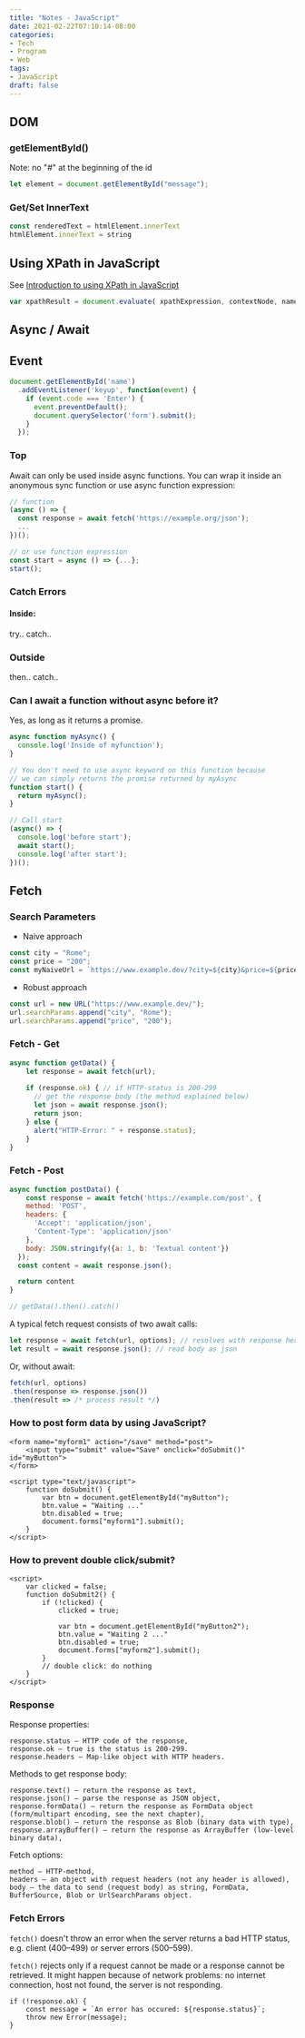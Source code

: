 ```yaml
---
title: "Notes - JavaScript"
date: 2021-02-22T07:10:14-08:00
categories:
- Tech
- Program
- Web
tags:
- JavaScript
draft: false
---
```


## DOM
### getElementById()
Note: no "#" at the beginning of the id
```javascript
let element = document.getElementById("message");
```

### Get/Set InnerText
```javascript
const renderedText = htmlElement.innerText
htmlElement.innerText = string
```

## Using XPath in JavaScript
See [Introduction to using XPath in JavaScript](https://developer.mozilla.org/en-US/docs/Web/XPath/Introduction_to_using_XPath_in_JavaScript)
```javascript
var xpathResult = document.evaluate( xpathExpression, contextNode, namespaceResolver, resultType, result );
```

## Async / Await

## Event
```javascript
document.getElementById('name')
  .addEventListener('keyup', function(event) {
    if (event.code === 'Enter') {
      event.preventDefault();
      document.querySelector('form').submit();
    }
  });
```

### Top
Await can only be used inside async functions. 
You can wrap it inside an anonymous sync function or use async function expression:
```javascript
// function
(async () => {
  const response = await fetch('https://example.org/json');
  ...
})();

// or use function expression
const start = async () => {...};
start();
```

### Catch Errors
#### Inside:
try.. catch..

### Outside
then.. catch..

### Can I await a function without async before it?
Yes, as long as it returns a promise.
```javascript
async function myAsync() {
  console.log('Inside of myfunction');
}

// You don't need to use async keyword on this function because
// we can simply returns the promise returned by myAsync
function start() {
  return myAsync();
}

// Call start
(async() => {
  console.log('before start');
  await start();
  console.log('after start');
})();
```

## Fetch

### Search Parameters
* Naive approach
```javascript
const city = "Rome";
const price = "200";
const myNaiveUrl = `https://www.example.dev/?city=${city}&price=${price}`;
```
* Robust approach
```javascript
const url = new URL("https://www.example.dev/");
url.searchParams.append("city", "Rome");
url.searchParams.append("price", "200");
```

### Fetch - Get
```javascript
async function getData() {
    let response = await fetch(url);
    
    if (response.ok) { // if HTTP-status is 200-299
      // get the response body (the method explained below)
      let json = await response.json();
      return json;
    } else {
      alert("HTTP-Error: " + response.status);
    }
}
```

### Fetch - Post
```javascript
async function postData() {
    const response = await fetch('https://example.com/post', {
    method: 'POST',
    headers: {
      'Accept': 'application/json',
      'Content-Type': 'application/json'
    },
    body: JSON.stringify({a: 1, b: 'Textual content'})
  });
  const content = await response.json();

  return content
}

// getData().then().catch()
```

A typical fetch request consists of two await calls:
```javascript
let response = await fetch(url, options); // resolves with response headers
let result = await response.json(); // read body as json
```

Or, without await:
```javascript
fetch(url, options)
.then(response => response.json())
.then(result => /* process result */)
```

### How to post form data by using JavaScript?
```
<form name="myform1" action="/save" method="post">
    <input type="submit" value="Save" onclick="doSubmit()" id="myButton">
</form>

<script type="text/javascript">
    function doSubmit() {
        var btn = document.getElementById("myButton");
        btn.value = "Waiting ..."
        btn.disabled = true;
        document.forms["myform1"].submit();
    }
</script>
```

### How to prevent double click/submit?
```
<script>
    var clicked = false;
    function doSubmit2() {
        if (!clicked) {
            clicked = true;

            var btn = document.getElementById("myButton2");
            btn.value = "Waiting 2 ..."
            btn.disabled = true;
            document.forms["myform2"].submit();
        }
        // double click: do nothing
    }
</script>
```
### Response
Response properties:

    response.status – HTTP code of the response,
    response.ok – true is the status is 200-299.
    response.headers – Map-like object with HTTP headers.

Methods to get response body:

    response.text() – return the response as text,
    response.json() – parse the response as JSON object,
    response.formData() – return the response as FormData object (form/multipart encoding, see the next chapter),
    response.blob() – return the response as Blob (binary data with type),
    response.arrayBuffer() – return the response as ArrayBuffer (low-level binary data),

Fetch options:

    method – HTTP-method,
    headers – an object with request headers (not any header is allowed),
    body – the data to send (request body) as string, FormData, BufferSource, Blob or UrlSearchParams object.

### Fetch Errors
`fetch()` doesn't throw an error when the server returns a bad HTTP status, e.g. client (400–499) or server errors (500–599).

`fetch()` rejects only if a request cannot be made or a response cannot be retrieved. 
It might happen because of network problems: no internet connection, host not found, the server is not responding.
```
if (!response.ok) {
    const message = `An error has occured: ${response.status}`;
    throw new Error(message);
}
```

